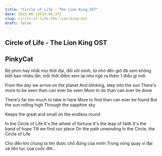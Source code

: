 ```yaml
---
title: "Circle of Life - The Lion King OST"
date: 2025-06-12T15:45:37Z
slug: circle-of-life-the-lion-king-ost
draft: false
---
```


## Circle of Life - The Lion King OST

## PinkyCat

Bộ phim hay nhất mọi thời đại, đối với mình, từ nhỏ đến giờ đã xem không biết bao nhiêu lần, mỗi thời điểm xem lại như ngộ ra thêm 1 điều gì mới.
 
 
From the day we arrive on the planet
And blinking, step into the sun
There's more to be seen than can ever be seen
More to do than can ever be done
 
There's far too much to take in here
More to find than can ever be found
But the sun rolling high
Through the sapphire sky
 
Keeps the great and small on the endless round 
 
In the Circle of Life
It's the wheel of fortune
It's the leap of faith
It's the band of hope
Till we find our place
On the path unwinding
In the Circle, the Circle of Life
 
Cho đến khi chúng ta tìm được chỗ đứng của mình
Trong vòng quay vĩ đại và liên tục của cuộc đời...